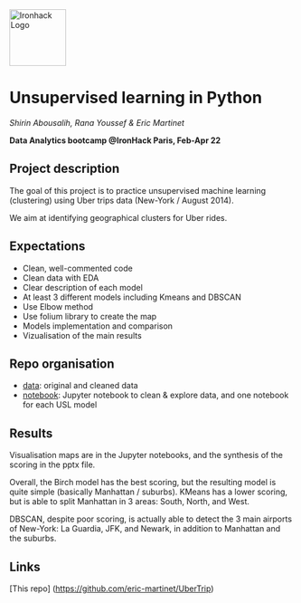 <img src="https://bit.ly/2VnXWr2" alt="Ironhack Logo" width="100"/>

# Unsupervised learning in Python
*Shirin Abousalih, Rana Youssef & Eric Martinet*

**Data Analytics bootcamp @IronHack Paris, Feb-Apr 22**

## Project description

The goal of this project is to practice unsupervised machine learning (clustering) using Uber trips data (New-York / August 2014).

We aim at identifying geographical clusters for Uber rides.

## Expectations
- Clean, well-commented code
- Clean data with EDA
- Clear description of each model
- At least 3 different models including Kmeans and DBSCAN
- Use Elbow method
- Use folium library to create the map
- Models implementation and comparison
- Vizualisation of the main results

## Repo organisation
- [data](./data): original and cleaned data
- [notebook](./notebook): Jupyter notebook to clean & explore data, and one notebook for each USL model


## Results
Visualisation maps are in the Jupyter notebooks, and the synthesis of the scoring in the pptx file.

Overall, the Birch model has the best scoring, but the resulting model is quite simple (basically Manhattan / suburbs). KMeans has a lower scoring, but is able to split Manhattan in 3 areas: South, North, and West.

DBSCAN, despite poor scoring, is actually able to detect the 3 main airports of New-York: La Guardia, JFK, and Newark, in addition to Manhattan and the suburbs.

## Links
[This repo] (https://github.com/eric-martinet/UberTrip)